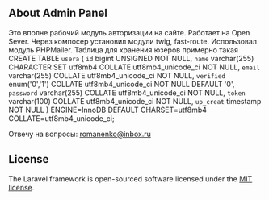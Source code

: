 ## About Admin Panel
Это вполне рабочий модуль авторизации на сайте. Работает на Open Sever. Через компосер установил модули  twig, fast-route. 
Использовал модуль PHPMailer.
Таблица 
для хранения юзеров примерно такая
CREATE TABLE `usera` (
  `id` bigint UNSIGNED NOT NULL,
  `name` varchar(255) CHARACTER SET utf8mb4 COLLATE utf8mb4_unicode_ci NOT NULL,
  `email` varchar(255) COLLATE utf8mb4_unicode_ci NOT NULL,
  `verified` enum('0','1') COLLATE utf8mb4_unicode_ci NOT NULL DEFAULT '0',
  `password` varchar(255) COLLATE utf8mb4_unicode_ci NOT NULL,
  `token` varchar(100) COLLATE utf8mb4_unicode_ci NOT NULL,
  `up_creat` timestamp NOT NULL
) ENGINE=InnoDB DEFAULT CHARSET=utf8mb4 COLLATE=utf8mb4_unicode_ci;

Отвечу на вопросы: romanenko@inbox.ru

## License

The Laravel framework is open-sourced software licensed under the [MIT license](https://opensource.org/licenses/MIT).
